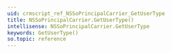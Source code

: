 ```yaml
---
uid: crmscript_ref_NSSoPrincipalCarrier_GetUserType
title: NSSoPrincipalCarrier.GetUserType()
intellisense: NSSoPrincipalCarrier.GetUserType
keywords: GetUserType()
so.topic: reference
---
```





